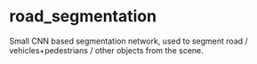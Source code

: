 # road_segmentation
Small CNN based segmentation network, used to segment road / vehicles+pedestrians / other objects from the scene.
